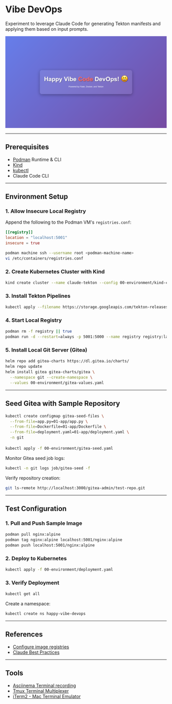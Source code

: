 
# Vibe DevOps

Experiment to leverage Claude Code for generating Tekton manifests and applying them based on input prompts.

![Screenshot](./04-other/screenshot.png)

---

## Prerequisites

- [Podman](https://podman.io/) Runtime & CLI
- [Kind](https://kind.sigs.k8s.io/)
- [kubectl](https://kubernetes.io/docs/reference/kubectl/)
- Claude Code CLI

---

## Environment Setup

### 1. Allow Insecure Local Registry
Append the following to the Podman VM's `registries.conf`:

```toml
[[registry]]
location = "localhost:5001"
insecure = true
```

```sh
podman machine ssh --username root <podman-machine-name>
vi /etc/containers/registries.conf
```

### 2. Create Kubernetes Cluster with Kind

```sh
kind create cluster --name claude-tekton --config 00-environment/kind-config.yaml
```

### 3. Install Tekton Pipelines

```sh
kubectl apply --filename https://storage.googleapis.com/tekton-releases/pipeline/latest/release.yaml
```

### 4. Start Local Registry

```sh
podman rm -f registry || true
podman run -d --restart=always -p 5001:5000 --name registry registry:latest
```

### 5. Install Local Git Server (Gitea)

```sh
helm repo add gitea-charts https://dl.gitea.io/charts/
helm repo update
helm install gitea gitea-charts/gitea \
  --namespace git --create-namespace \
  --values 00-environment/gitea-values.yaml
```


---

## Seed Gitea with Sample Repository

```sh
kubectl create configmap gitea-seed-files \
  --from-file=app.py=01-app/app.py \
  --from-file=Dockerfile=01-app/Dockerfile \
  --from-file=deployment.yaml=01-app/deployment.yaml \
  -n git

kubectl apply -f 00-environment/gitea-seed.yaml
```

Monitor Gitea seed job logs:

```sh
kubectl -n git logs job/gitea-seed -f
```

Verify repository creation:

```sh
git ls-remote http://localhost:3000/gitea-admin/test-repo.git
```

---

## Test Configuration

### 1. Pull and Push Sample Image

```sh
podman pull nginx:alpine
podman tag nginx:alpine localhost:5001/nginx:alpine
podman push localhost:5001/nginx:alpine
```

### 2. Deploy to Kubernetes

```sh
kubectl apply -f 00-environment/deployment.yaml
```

### 3. Verify Deployment

```sh
kubectl get all
```

Create a namespace:

```sh
kubectl create ns happy-vibe-devops
```

---

## References

- [Configure image registries](https://podman-desktop.io/docs/containers/registries)
- [Claude Best Practices](https://www.anthropic.com/engineering/claude-code-best-practices)

---

## Tools

- [Asciinema Terminal recording](https://asciinema.org/)
- [Tmux Terminal Multiplexer](https://github.com/tmux/tmux/wiki)
- [iTerm2 - Mac Terminal Emulator](https://iterm2.com/)

